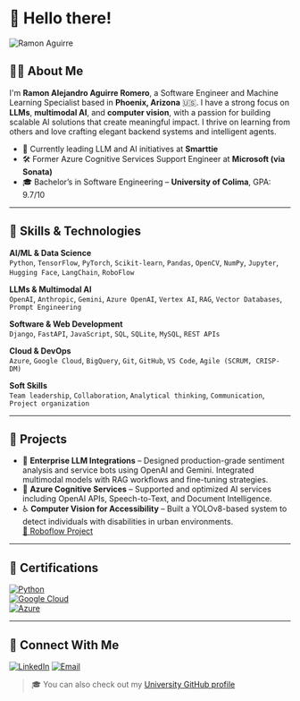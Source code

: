 # 👋 Hello there!

![Ramon Aguirre](https://readme-typing-svg.herokuapp.com/?font=Inter&color=FF3F44&size=30&weight=700&lines=I'm+Ramon+Aguirre;aka+RayLex)

## 👨‍💻 About Me

I'm **Ramon Alejandro Aguirre Romero**, a Software Engineer and Machine Learning Specialist based in **Phoenix, Arizona** 🇺🇸. I have a strong focus on **LLMs**, **multimodal AI**, and **computer vision**, with a passion for building scalable AI solutions that create meaningful impact. I thrive on learning from others and love crafting elegant backend systems and intelligent agents.

- 🧠 Currently leading LLM and AI initiatives at **Smarttie**
- 🛠️ Former Azure Cognitive Services Support Engineer at **Microsoft (via Sonata)**
- 🎓 Bachelor’s in Software Engineering – **University of Colima**, GPA: 9.7/10

---

## 🚀 Skills & Technologies

**AI/ML & Data Science**  
`Python`, `TensorFlow`, `PyTorch`, `Scikit-learn`, `Pandas`, `OpenCV`, `NumPy`, `Jupyter`, `Hugging Face`, `LangChain`, `RoboFlow`

**LLMs & Multimodal AI**  
`OpenAI`, `Anthropic`, `Gemini`, `Azure OpenAI`, `Vertex AI`, `RAG`, `Vector Databases`, `Prompt Engineering`

**Software & Web Development**  
`Django`, `FastAPI`, `JavaScript`, `SQL`, `SQLite`, `MySQL`, `REST APIs`

**Cloud & DevOps**  
`Azure`, `Google Cloud`, `BigQuery`, `Git`, `GitHub`, `VS Code`, `Agile (SCRUM, CRISP-DM)`

**Soft Skills**  
`Team leadership`, `Collaboration`, `Analytical thinking`, `Communication`, `Project organization`

---

## 🧪 Projects

- 🎯 **Enterprise LLM Integrations** – Designed production-grade sentiment analysis and service bots using OpenAI and Gemini. Integrated multimodal models with RAG workflows and fine-tuning strategies.
- 🧠 **Azure Cognitive Services** – Supported and optimized AI services including OpenAI APIs, Speech-to-Text, and Document Intelligence.
- ♿ **Computer Vision for Accessibility** – Built a YOLOv8-based system to detect individuals with disabilities in urban environments.  
  [🔗 Roboflow Project](https://universe.roboflow.com/ramon-aguirre-bjxfk/road-users-disabilities)

---

## 🧾 Certifications

[![Python](https://img.shields.io/badge/Data_Science_%26_ML_with_Python-3776AB?style=for-the-badge&logo=python&logoColor=white&labelColor=101010)](https://platzi.com/p/RayLex_Aguirre/ruta/8263-fundamentos-data/diploma/detalle/)  
[![Google Cloud](https://img.shields.io/badge/Advanced_ML_on_Google_Cloud-4285F4?style=for-the-badge&logo=googlecloud&logoColor=white&labelColor=101010)]()  
[![Azure](https://img.shields.io/badge/Azure_OpenAI_Specialist-0089D6?style=for-the-badge&logo=microsoftazure&logoColor=white&labelColor=101010)]()

---

## 🤝 Connect With Me

[![LinkedIn](https://img.shields.io/badge/-LinkedIn-0077B5?style=for-the-badge&logo=linkedin&logoColor=white)](https://www.linkedin.com/in/lexaguirre)
[![Email](https://img.shields.io/badge/-Email-EA4335?style=for-the-badge&logo=gmail&logoColor=white)](mailto:ramonlexaguirre@gmail.com)

> 🎓 You can also check out my [University GitHub profile](https://github.com/RayLexAguirre)
